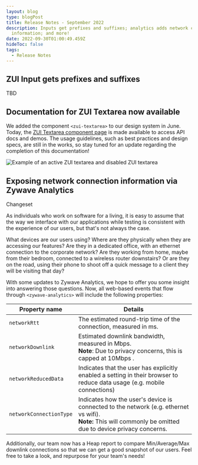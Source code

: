 ```yaml
---
layout: blog
type: blogPost
title: Release Notes - September 2022
description: Inputs get prefixes and suffixes; analytics adds network connection
  information; and more!
date: 2022-09-30T01:00:49.459Z
hideToc: false
tags:
  - Release Notes
---
```

## ZUI Input gets prefixes and suffixes

TBD

<docs-spacer></docs-spacer>

## Documentation for ZUI Textarea now available

We added the component `<zui-textarea>` to our design system in June. Today, the [ZUI Textarea component page](/design-system/components/textareas/) is made available to access API docs and demos. The usage guidelines, such as best practices and design specs, are still in the works, so stay tuned for an update regarding the completion of this documentation!

![Example of an active ZUI textarea and disabled ZUI textarea](/images/zui-textarea.jpg "Example of an active ZUI textarea and disabled ZUI textarea")

<docs-spacer></docs-spacer>

## Exposing network connection information via Zywave Analytics

Changeset

As individuals who work on software for a living, it is easy to assume that the way we interface with our applications while testing is consistent with the experience of our users, but that's not always the case.

What devices are our users using? Where are they physically when they are accessing our features? Are they in a dedicated office, with an ethernet connection to the corporate network? Are they working from home, maybe from their bedroom, connected to a wireless router downstairs? Or are they on the road, using their phone to shoot off a quick message to a client they will be visiting that day?

With some updates to Zywave Analytics, we hope to offer you some insight into answering those questions. Now, all web-based events that flow through `<zywave-analytics>` will include the following properties:

| Property name           | Details                                                                                                                                                           |
| ----------------------- | ----------------------------------------------------------------------------------------------------------------------------------------------------------------- |
| `networkRtt`            | The estimated round-trip time of the connection, measured in ms.                                                                                                  |
| `networkDownlink`       | Estimated downlink bandwidth, measured in Mbps. <br> **Note**: Due to privacy concerns, this is capped at 10Mbps         .                                                                                                                   |                                                                             |
| `networkReducedData`    | Indicates that the user has explicitly enabled a setting in their browser to reduce data usage (e.g. mobile connections)                                          |
| `networkConnectionType` | Indicates how the user's device is connected to the network (e.g. ethernet vs wifi).  <br>**Note:** This will commonly be omitted due to device privacy concerns. |

Additionally, our team now has a Heap report to compare Min/Average/Max downlink connections so that we can get a good snapshot of our users. Feel free to take a look, and repurpose for your team's needs!

<!-- TODO @Pat insert screenshot of Heap report + link to report https://heapanalytics.com/app/env/2837777013/graph/chart/Network-Bandwidth-Comparison-Report-2919213/edit/2923472 -->